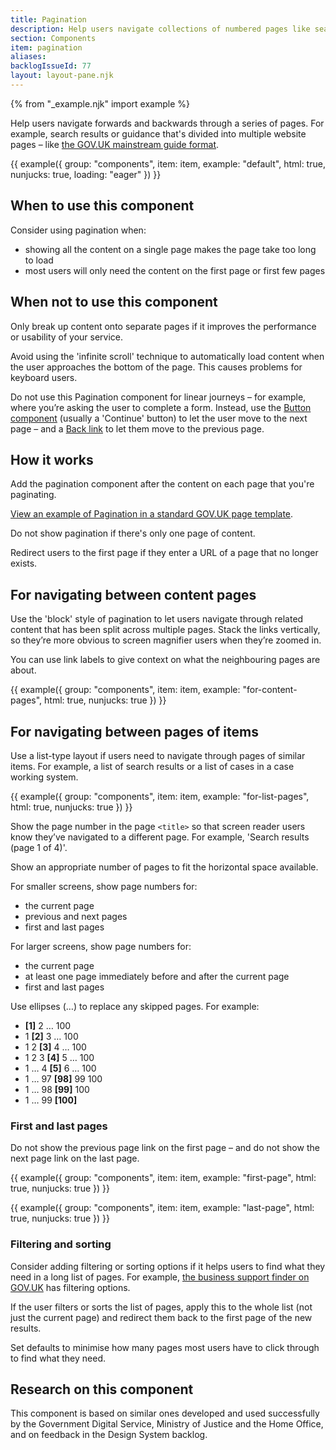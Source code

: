 ```yaml
---
title: Pagination
description: Help users navigate collections of numbered pages like search results
section: Components
item: pagination
aliases:
backlogIssueId: 77
layout: layout-pane.njk
---
```


{% from "_example.njk" import example %}

Help users navigate forwards and backwards through a series of pages. For example, search results or guidance that's divided into multiple website pages – like [the GOV.UK mainstream guide format](https://prototype-kit.service.gov.uk/docs/templates/mainstream-guide).

{{ example({ group: "components", item: item, example: "default", html: true, nunjucks: true, loading: "eager" }) }}

## When to use this component

Consider using pagination when:

- showing all the content on a single page makes the page take too long to load
- most users will only need the content on the first page or first few pages

## When not to use this component

Only break up content onto separate pages if it improves the performance or usability of your service.

Avoid using the 'infinite scroll' technique to automatically load content when the user approaches the bottom of the page. This causes problems for keyboard users.

Do not use this Pagination component for linear journeys – for example, where you’re asking the user to complete a form. Instead, use the [Button component](/components/button/) (usually a 'Continue' button) to let the user move to the next page – and a [Back link](/components/back-link/) to let them move to the previous page.

## How it works

Add the pagination component after the content on each page that you're paginating.

[View an example of Pagination in a standard GOV.UK page template](in-page/index.html).

Do not show pagination if there's only one page of content.

Redirect users to the first page if they enter a URL of a page that no longer exists.

## For navigating between content pages

Use the 'block' style of pagination to let users navigate through related content that has been split across multiple pages. Stack the links vertically, so they’re more obvious to screen magnifier users when they’re zoomed in.

You can use link labels to give context on what the neighbouring pages are about.

{{ example({ group: "components", item: item, example: "for-content-pages", html: true, nunjucks: true }) }}

## For navigating between pages of items

Use a list-type layout if users need to navigate through pages of similar items. For example, a list of search results or a list of cases in a case working system.

{{ example({ group: "components", item: item, example: "for-list-pages", html: true, nunjucks: true }) }}

Show the page number in the page `<title>` so that screen reader users know they’ve navigated to a different page. For example, 'Search results (page 1 of 4)'.

Show an appropriate number of pages to fit the horizontal space available.

For smaller screens, show page numbers for:

- the current page
- previous and next pages
- first and last pages

For larger screens, show page numbers for:

- the current page
- at least one page immediately before and after the current page
- first and last pages

Use ellipses (…) to replace any skipped pages. For example:

- **[1]** 2 … 100
- 1 **[2]** 3 … 100
- 1 2 **[3]** 4 … 100
- 1 2 3 **[4]** 5 … 100
- 1 … 4 **[5]** 6 … 100
- 1 … 97 **[98]** 99 100
- 1 … 98 **[99]** 100
- 1 … 99 **[100]**

### First and last pages

Do not show the previous page link on the first page – and do not show the next page link on the last page.

{{ example({ group: "components", item: item, example: "first-page", html: true, nunjucks: true }) }}

{{ example({ group: "components", item: item, example: "last-page", html: true, nunjucks: true }) }}

### Filtering and sorting

Consider adding filtering or sorting options if it helps users to find what they need in a long list of pages. For example, [the business support finder on GOV.UK](https://www.gov.uk/business-finance-support) has filtering options.

If the user filters or sorts the list of pages, apply this to the whole list (not just the current page) and redirect them back to the first page of the new results.

Set defaults to minimise how many pages most users have to click through to find what they need.

## Research on this component

This component is based on similar ones developed and used successfully by the Government Digital Service, Ministry of Justice and the Home Office, and on feedback in the Design System backlog.
